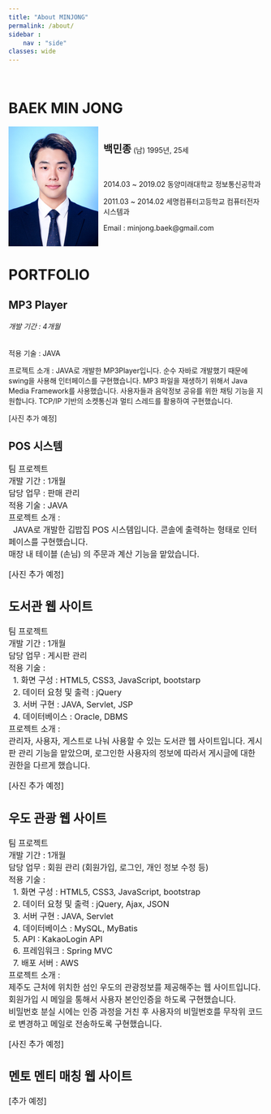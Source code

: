```yaml
---
title: "About MINJONG"
permalink: /about/
sidebar : 
    nav : "side"
classes: wide
---
```


<br>



# BAEK MIN JONG

<div>
    <img src="/assets/images/posts/about/bio-photo12.jpg" style="zoom:50%; display: inline-block; float: left" />
    <div style="height: 236px; display: flex; align-items: center; font-size:14px;">
        <div style="margin-left: 10px;">
            <p><span style="font-size: 20px; font-weight: bold">백민종</span> (남) 1995년, 25세</p><br>
            <p>2014.03 ~ 2019.02 동양미래대학교 정보통신공학과</p>
            <p>2011.03 ~ 2014.02 세명컴퓨터고등학교 컴퓨터전자시스템과</p>
            <p>Email : minjong.baek@gmail.com</p>
        </div>
    </div>
</div>





# PORTFOLIO

## MP3 Player

###### 개발 기간 : 4개월 


적용 기술 : JAVA 

프로젝트 소개 : 
  JAVA로 개발한 MP3Player입니다. 순수 자바로 개발했기 때문에 swing을 사용해 인터페이스를 구현했습니다.
MP3 파일을 재생하기 위해서 Java Media Framework를 사용했습니다.
  사용자들과 음악정보 공유를 위한 채팅 기능을 지원합니다. TCP/IP 기반의 소켓통신과 멀티 스레드를 활용하여 구현했습니다.

[사진 추가 예정]



## POS 시스템 

<div style="font-size:16px;">
팀 프로젝트<br>

<div style="font-size:16px;">    
개발 기간 : 1개월<br>


<div style="font-size:16px;">
담당 업무 : 판매 관리<br>

<div style="font-size:16px;">
적용 기술 : JAVA<br>
<div style="font-size:16px;">
프로젝트 소개 :<br>
&nbsp;&nbsp;JAVA로 개발한 김밥집 POS 시스템입니다. 콘솔에 출력하는 형태로 인터페이스를 구현했습니다. <br>
매장 내 테이블 (손님) 의 주문과 계산 기능을 맡았습니다.

[사진 추가 예정]



## 도서관 웹 사이트

<div style="font-size:16px;">
팀 프로젝트<br>

<div style="font-size:16px;">    
개발 기간 : 1개월<br>

<div style="font-size:16px;"> 담당 업무 : 게시판 관리 <br>

<div style="font-size:16px;"> 적용 기술 : <br>
&nbsp;&nbsp;1. 화면 구성 : HTML5, CSS3, JavaScript, bootstarp <br>
&nbsp;&nbsp;2. 데이터 요청 및 출력 : jQuery <br>
&nbsp;&nbsp;3. 서버 구현 : JAVA, Servlet, JSP <br>
&nbsp;&nbsp;4. 데이터베이스 : Oracle, DBMS <br>

<div style="font-size:16px;">
프로젝트 소개 : <br>
관리자, 사용자, 게스트로 나눠 사용할 수 있는 도서관 웹 사이트입니다. 게시판 관리 기능을 맡았으며, 로그인한 사용자의 정보에 따라서 게시글에 대한 권한을 다르게 했습니다.



[사진 추가 예정]



## 우도 관광 웹 사이트

<div style="font-size:16px;">
 팀 프로젝트<br>

<div style="font-size:16px;">개발 기간 : 1개월<br>

<div style="font-size:16px;">담당 업무 : 회원 관리 (회원가입, 로그인, 개인 정보 수정 등)<br>

<div style="font-size:16px;">적용 기술 :<br>
&nbsp;&nbsp;1. 화면 구성 : HTML5, CSS3, JavaScript, bootstrap<br>
&nbsp;&nbsp;2. 데이터 요청 및 출력 : jQuery, Ajax, JSON<br>
&nbsp;&nbsp;3. 서버 구현 : JAVA, Servlet<br>
&nbsp;&nbsp;4. 데이터베이스 : MySQL, MyBatis<br>
&nbsp;&nbsp;5. API : KakaoLogin API<br>
&nbsp;&nbsp;6. 프레임워크 : Spring MVC<br>
&nbsp;&nbsp;7. 배포 서버 : AWS<br>

<div style="font-size:16px;">
    프로젝트 소개 :<br>
제주도 근처에 위치한 섬인 우도의 관광정보를 제공해주는 웹 사이트입니다. 회원가입 시 메일을 통해서 사용자 본인인증을 하도록 구현했습니다.<br>
비밀번호 분실 시에는 인증 과정을 거친 후 사용자의 비밀번호를 무작위 코드로 변경하고 메일로 전송하도록 구현했습니다. 



[사진 추가 예정]



## 멘토 멘티 매칭 웹 사이트



[추가 예정]